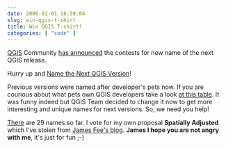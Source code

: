 ```yaml
---
date: 2006-01-01 18:59:04
slug: win-qgis-t-shirt
title: Win QGIS T-shirt!
categories: [ "code" ]
---
```


[QGIS](http://www.qgis.org) Community [has announced](http://www.qgis.org/index.php?option=com_content&task=view&id=111&Itemid=65&mosmsg=Thanks+for+your+vote%21) the contests for new name of the next QGIS release.








Hurry up and [Name the Next QGIS Version](http://qgis.org/index.php?option=com_wrapper&Itemid=81)!








Previous versions were named after developer's pets now. If you are courious about what pets own QGIS developers take a look [at this table](http://wiki.qgis.org/qgiswiki/DeveloperProfiles). It was funny indeed but QGIS Team decided to change it now to get more interesting and unique names for next versions. So, we need you help!








[There](http://qgis.org/index.php?option=com_wrapper&Itemid=81) are 29 names so far. I vote for my own proposal **Spatially Adjusted** which I've stolen from [James Fee's blog](http://www.spatiallyadjusted.com). **James I hope you are not angry with me**, it's just for fun ;-)









